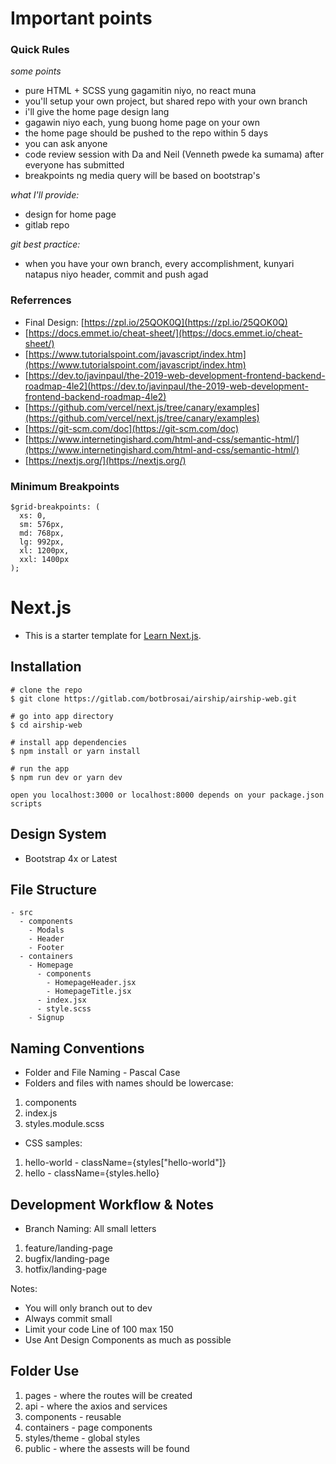 # Important points

### Quick Rules

_some points_

- pure HTML + SCSS yung gagamitin niyo, no react muna
- you'll setup your own project, but shared repo with your own branch
- i'll give the home page design lang
- gagawin niyo each, yung buong home page on your own
- the home page should be pushed to the repo within 5 days
- you can ask anyone
- code review session with Da and Neil (Venneth pwede ka sumama) after everyone has submitted
- breakpoints ng media query will be based on bootstrap's

_what I'll provide:_

- design for home page
- gitlab repo

_git best practice:_

- when you have your own branch, every accomplishment, kunyari natapus niyo header, commit and push agad

### Referrences

- Final Design: [https://zpl.io/25QOK0Q](https://zpl.io/25QOK0Q)
- [https://docs.emmet.io/cheat-sheet/](https://docs.emmet.io/cheat-sheet/)
- [https://www.tutorialspoint.com/javascript/index.htm](https://www.tutorialspoint.com/javascript/index.htm)
- [https://dev.to/javinpaul/the-2019-web-development-frontend-backend-roadmap-4le2](https://dev.to/javinpaul/the-2019-web-development-frontend-backend-roadmap-4le2)
- [https://github.com/vercel/next.js/tree/canary/examples](https://github.com/vercel/next.js/tree/canary/examples)
- [https://git-scm.com/doc](https://git-scm.com/doc)
- [https://www.internetingishard.com/html-and-css/semantic-html/](https://www.internetingishard.com/html-and-css/semantic-html/)
- [https://nextjs.org/](https://nextjs.org/)

### Minimum Breakpoints

```
$grid-breakpoints: (
  xs: 0,
  sm: 576px,
  md: 768px,
  lg: 992px,
  xl: 1200px,
  xxl: 1400px
);
```

# Next.js

- This is a starter template for [Learn Next.js](https://nextjs.org/learn).

## Installation

```
# clone the repo
$ git clone https://gitlab.com/botbrosai/airship/airship-web.git

# go into app directory
$ cd airship-web

# install app dependencies
$ npm install or yarn install

# run the app
$ npm run dev or yarn dev

open you localhost:3000 or localhost:8000 depends on your package.json scripts
```

## Design System

- Bootstrap 4x or Latest

## File Structure

```
- src
  - components
    - Modals
    - Header
    - Footer
  - containers
    - Homepage
      - components
        - HomepageHeader.jsx
        - HomepageTitle.jsx
      - index.jsx
      - style.scss
    - Signup
```

## Naming Conventions

- Folder and File Naming - Pascal Case
- Folders and files with names should be lowercase:

1. components
2. index.js
3. styles.module.scss

- CSS samples:

1. hello-world - className={styles["hello-world"]}
2. hello - className={styles.hello}

## Development Workflow & Notes

- Branch Naming: All small letters

1. feature/landing-page
2. bugfix/landing-page
3. hotfix/landing-page

Notes:

- You will only branch out to dev
- Always commit small
- Limit your code Line of 100 max 150
- Use Ant Design Components as much as possible

## Folder Use

1. pages - where the routes will be created
2. api - where the axios and services
3. components - reusable
4. containers - page components
5. styles/theme - global styles
6. public - where the assests will be found
